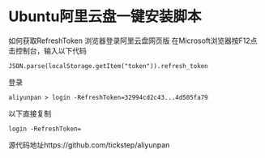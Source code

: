 # Ubuntu阿里云盘一键安装脚本

如何获取RefreshToken
浏览器登录阿里云盘网页版
在Microsoft浏览器按F12点击控制台，输入以下代码
```
JSON.parse(localStorage.getItem("token")).refresh_token
```
登录
```
aliyunpan > login -RefreshToken=32994cd2c43...4d505fa79
```
以下直接复制
```
login -RefreshToken=
```

源代码地址https://github.com/tickstep/aliyunpan


